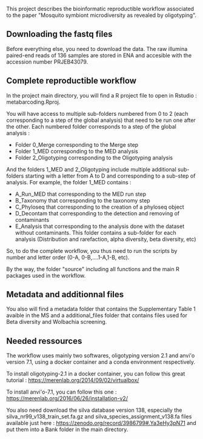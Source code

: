 This project describes the bioinformatic reproductible workflow associated to the paper "Mosquito symbiont microdiversity as revealed by oligotyping". 

## Downloading the fastq files
Before everything else, you need to download the data. 
The raw illumina paired-end reads of 136 samples are stored in ENA and accesible with the accession number PRJEB43079. 

## Complete reproductible workflow

In the project main directory, you will find a R project file to open in Rstudio : metabarcoding.Rproj. 

You will have access to multiple sub-folders numbered from 0 to 2 (each corresponding to a step of the global analysis) that need to be run one after the other. Each numbered folder corresponds to a step of the global analysis : 
- Folder 0_Merge corresponding to the Merge step
- Folder 1_MED corresponding to the MED analysis
- Folder 2_Oligotyping corresponding to the Oligotyping analysis

And the folders 1_MED and 2_Oligotyping include multiple additional sub-folders starting with a letter from A to D and corresponding to a sub-step of analysis. 
For example, the folder 1_MED contains : 
- A_Run_MED that corresponding to the MED run step
- B_Taxonomy that corresponding to the taxonomy step
- C_Phyloseq that corresponding to the creation of a phyloseq object
- D_Decontam that corresponding to the detection and removing of contaminants
- E_Analysis that corresponding to the analysis done with the dataset without contaminants. This folder contains a sub-folder for each analysis (Distribution and rarefaction, alpha diversity, beta diversity, etc)

So, to do the complete workflow, you thus need to run the scripts by number and letter order (0-A, 0-B,....1-A,1-B, etc).

By the way, the folder "source" including all functions and the main R packages used in the workflow. 

## Metadata and additionnal files

You also will find a metadata folder that contains the Supplementary Table 1 avaible in the MS and a additional_files folder that contains files used for Beta diversity and Wolbachia screening. 


## Needed ressources
The workflow uses mainly two softwares, oligotyping version 2.1 and anvi'o version 7.1, using a docker container and a conda environment respectively. 

To install oligotyping-2.1 in a docker container, you can follow this great tutorial : https://merenlab.org/2014/09/02/virtualbox/

To install anvi'o-7.1, you can follow this one : https://merenlab.org/2016/06/26/installation-v2/

You also need  download the silva database version 138, especially the silva_nr99_v138_train_set.fa.gz and silva_species_assignment_v138.fa files available just here : https://zenodo.org/record/3986799#.Ya3eHy3pN71 and put them into a Bank folder in the main directory.




